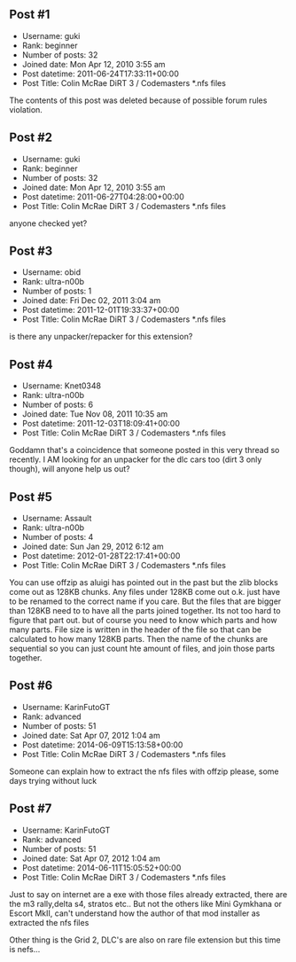 ## Post #1
- Username: guki
- Rank: beginner
- Number of posts: 32
- Joined date: Mon Apr 12, 2010 3:55 am
- Post datetime: 2011-06-24T17:33:11+00:00
- Post Title: Colin McRae DiRT 3 / Codemasters *.nfs files

The contents of this post was deleted because of possible forum rules violation.
## Post #2
- Username: guki
- Rank: beginner
- Number of posts: 32
- Joined date: Mon Apr 12, 2010 3:55 am
- Post datetime: 2011-06-27T04:28:00+00:00
- Post Title: Colin McRae DiRT 3 / Codemasters *.nfs files

anyone checked yet?
## Post #3
- Username: obid
- Rank: ultra-n00b
- Number of posts: 1
- Joined date: Fri Dec 02, 2011 3:04 am
- Post datetime: 2011-12-01T19:33:37+00:00
- Post Title: Colin McRae DiRT 3 / Codemasters *.nfs files

is there any unpacker/repacker for this extension?
## Post #4
- Username: Knet0348
- Rank: ultra-n00b
- Number of posts: 6
- Joined date: Tue Nov 08, 2011 10:35 am
- Post datetime: 2011-12-03T18:09:41+00:00
- Post Title: Colin McRae DiRT 3 / Codemasters *.nfs files

Goddamn that's a coincidence that someone posted in this very thread so recently. I AM looking for an unpacker for the dlc cars too (dirt 3 only though), will anyone help us out?
## Post #5
- Username: Assault
- Rank: ultra-n00b
- Number of posts: 4
- Joined date: Sun Jan 29, 2012 6:12 am
- Post datetime: 2012-01-28T22:17:41+00:00
- Post Title: Colin McRae DiRT 3 / Codemasters *.nfs files

You can use offzip as aluigi has pointed out in the past but the zlib blocks come out as 128KB chunks. Any files under 128KB come out o.k. just have to be renamed to the correct name if you care. But the files that are bigger than 128KB need to to have all the parts joined together. Its not too hard to figure that part out. but of course you need to know which parts and how many parts. File size is written in the header of the file so that can be calculated to how many 128KB parts. Then the name of the chunks are sequential so you can just count hte amount of files, and join those parts together.
## Post #6
- Username: KarinFutoGT
- Rank: advanced
- Number of posts: 51
- Joined date: Sat Apr 07, 2012 1:04 am
- Post datetime: 2014-06-09T15:13:58+00:00
- Post Title: Colin McRae DiRT 3 / Codemasters *.nfs files

Someone can explain how to extract the nfs files with offzip please, some days trying without luck
## Post #7
- Username: KarinFutoGT
- Rank: advanced
- Number of posts: 51
- Joined date: Sat Apr 07, 2012 1:04 am
- Post datetime: 2014-06-11T15:05:52+00:00
- Post Title: Colin McRae DiRT 3 / Codemasters *.nfs files

Just to say on internet are a exe with those files already extracted, there are the m3 rally,delta s4, stratos etc.. But not the others like Mini Gymkhana or Escort MkII, can't understand how the author of that mod installer as extracted the nfs files     

Other thing is the Grid 2, DLC's are also on rare file extension but this time is nefs...
